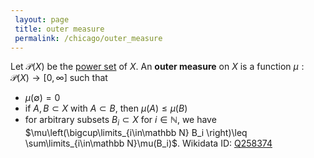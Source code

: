 ```yaml
---
 layout: page
 title: outer measure
 permalink: /chicago/outer_measure
---
```

Let $\mathcal P(X)$ be the [power set](https://mathgloss.github.io/MathGloss/chicago/power_set) of $X$. An **outer measure** on $X$ is a function $\mu: \mathcal P(X) \to [0,\infty]$ such that
- $\mu(\emptyset) = 0$ 
- if $A, B \subset X$ with $A\subset B$, then $\mu(A) \leq\mu(B)$
- for arbitrary subsets $B_i \subset X$ for $i \in \mathbb N$, we have $\mu\left(\bigcup\limits_{i\in\mathbb N} B_i \right)\leq \sum\limits_{i\in\mathbb N}\mu(B_i)$.
Wikidata ID: [Q258374](https://www.wikidata.org/wiki/Q258374)